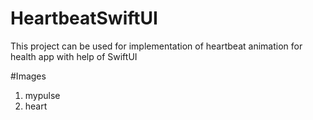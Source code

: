 # HeartbeatSwiftUI
This project can be used for implementation of heartbeat animation for health app  with help of SwiftUI

#Images 
1. mypulse
2. heart

